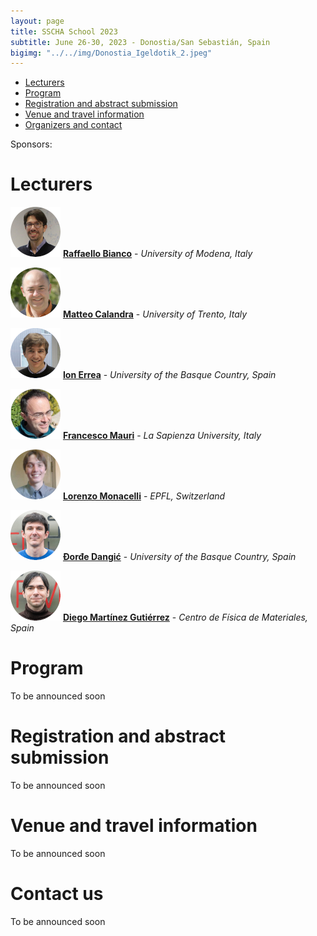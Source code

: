 ```yaml
---
layout: page
title: SSCHA School 2023
subtitle: June 26-30, 2023 - Donostia/San Sebastián, Spain
bigimg: "../../img/Donostia_Igeldotik_2.jpeg"
---
```


- [Lecturers](#Lecturers)
- [Program](#Program)
- [Registration and abstract submission](#Registration)
- [Venue and travel information](#Travel)
- [Organizers and contact](#Organizers)

Sponsors:

<a name="Lecturers"></a>
# Lecturers

[![Raffaello Bianco](../../img/Raffaello_Bianco.jpg)](http://personale.unimore.it/Rubrica/dettaglio/rbianco) [**Raffaello Bianco**](http://personale.unimore.it/Rubrica/dettaglio/rbianco) - *University of Modena, Italy*

[![Matteo Calandra](../../img/Matteo_Calandra.jpg)](https://mcalandra.github.io/) [**Matteo Calandra**](https://mcalandra.github.io/) - *University of Trento, Italy*

[![Ion Errea](../../img/Ion_Errea.jpg)]() [**Ion Errea**](https://cfm.ehu.es/errealab/) - *University of the Basque Country, Spain*

[![Francesco Mauri](../../img/Francesco_Mauri.jpg)](http://www2.phys.uniroma1.it/doc/mauri/) [**Francesco Mauri**](http://www2.phys.uniroma1.it/doc/mauri/) - *La Sapienza University, Italy*

[![Lorenzo Monacelli](../../img/Lorenzo_Monacelli.jpg)](https://scholar.google.it/citations?user=J5BKff0AAAAJ&hl=en) [**Lorenzo Monacelli**](https://scholar.google.it/citations?user=J5BKff0AAAAJ&hl=en) - *EPFL, Switzerland*

[![Đorđe Dangić](../../img/Dorde_Dangic.jpg)](https://scholar.google.it/citations?user=J5BKff0AAAAJ&hl=en) [**Đorđe Dangić**](https://scholar.google.it/citations?user=J5BKff0AAAAJ&hl=en) - *University of the Basque Country, Spain*

[![Diego Martínez Gutiérrez](../../img/Diego_Martinez.jpg)](https://scholar.google.it/citations?user=J5BKff0AAAAJ&hl=en) [**Diego Martínez Gutiérrez**](https://scholar.google.it/citations?user=J5BKff0AAAAJ&hl=en) - *Centro de Física de Materiales, Spain*

<a name="Program"></a>
# Program

To be announced soon

<a name="Registration"></a>
# Registration and abstract submission

To be announced soon

<a name="Travel"></a>
# Venue and travel information

To be announced soon

<a name="Organizers"></a>
# Contact us

To be announced soon



